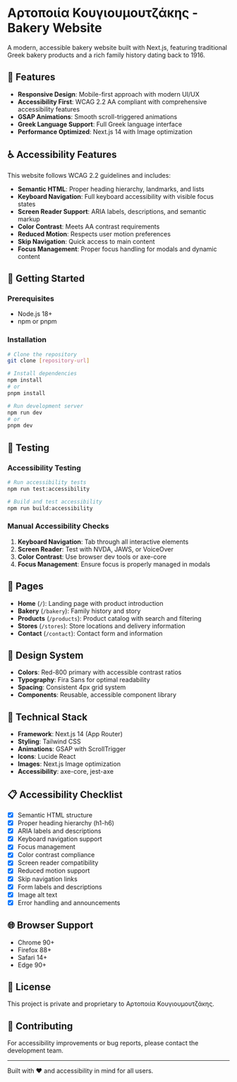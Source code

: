 # Αρτοποιία Κουγιουμουτζάκης - Bakery Website

A modern, accessible bakery website built with Next.js, featuring traditional Greek bakery products and a rich family history dating back to 1916.

## 🌟 Features

- **Responsive Design**: Mobile-first approach with modern UI/UX
- **Accessibility First**: WCAG 2.2 AA compliant with comprehensive accessibility features
- **GSAP Animations**: Smooth scroll-triggered animations
- **Greek Language Support**: Full Greek language interface
- **Performance Optimized**: Next.js 14 with Image optimization

## ♿ Accessibility Features

This website follows WCAG 2.2 guidelines and includes:

- **Semantic HTML**: Proper heading hierarchy, landmarks, and lists
- **Keyboard Navigation**: Full keyboard accessibility with visible focus states
- **Screen Reader Support**: ARIA labels, descriptions, and semantic markup
- **Color Contrast**: Meets AA contrast requirements
- **Reduced Motion**: Respects user motion preferences
- **Skip Navigation**: Quick access to main content
- **Focus Management**: Proper focus handling for modals and dynamic content

## 🚀 Getting Started

### Prerequisites

- Node.js 18+
- npm or pnpm

### Installation

```bash
# Clone the repository
git clone [repository-url]

# Install dependencies
npm install
# or
pnpm install

# Run development server
npm run dev
# or
pnpm dev
```

## 🧪 Testing

### Accessibility Testing

```bash
# Run accessibility tests
npm run test:accessibility

# Build and test accessibility
npm run build:accessibility
```

### Manual Accessibility Checks

1. **Keyboard Navigation**: Tab through all interactive elements
2. **Screen Reader**: Test with NVDA, JAWS, or VoiceOver
3. **Color Contrast**: Use browser dev tools or axe-core
4. **Focus Management**: Ensure focus is properly managed in modals

## 📱 Pages

- **Home** (`/`): Landing page with product introduction
- **Bakery** (`/bakery`): Family history and story
- **Products** (`/products`): Product catalog with search and filtering
- **Stores** (`/stores`): Store locations and delivery information
- **Contact** (`/contact`): Contact form and information

## 🎨 Design System

- **Colors**: Red-800 primary with accessible contrast ratios
- **Typography**: Fira Sans for optimal readability
- **Spacing**: Consistent 4px grid system
- **Components**: Reusable, accessible component library

## 🔧 Technical Stack

- **Framework**: Next.js 14 (App Router)
- **Styling**: Tailwind CSS
- **Animations**: GSAP with ScrollTrigger
- **Icons**: Lucide React
- **Images**: Next.js Image optimization
- **Accessibility**: axe-core, jest-axe

## 📋 Accessibility Checklist

- [x] Semantic HTML structure
- [x] Proper heading hierarchy (h1-h6)
- [x] ARIA labels and descriptions
- [x] Keyboard navigation support
- [x] Focus management
- [x] Color contrast compliance
- [x] Screen reader compatibility
- [x] Reduced motion support
- [x] Skip navigation links
- [x] Form labels and descriptions
- [x] Image alt text
- [x] Error handling and announcements

## 🌐 Browser Support

- Chrome 90+
- Firefox 88+
- Safari 14+
- Edge 90+

## 📄 License

This project is private and proprietary to Αρτοποιία Κουγιουμουτζάκης.

## 🤝 Contributing

For accessibility improvements or bug reports, please contact the development team.

---

Built with ❤️ and accessibility in mind for all users.
